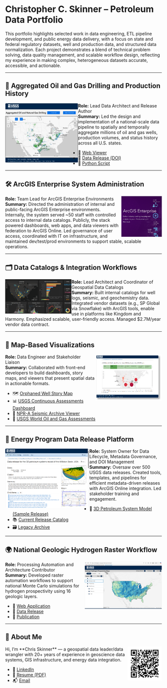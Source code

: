 # Christopher C. Skinner – Petroleum Data Portfolio

This portfolio highlights selected work in data engineering, ETL pipeline development, and public energy data delivery, with a focus on state and federal regulatory datasets, well and production data, and structured data normalization. Each project demonstrates a blend of technical problem solving, data quality management, and scalable workflow design, reflecting my experience in making complex, heterogeneous datasets accurate, accessible, and actionable.

---

## 📍 Aggregated Oil and Gas Drilling and Production History 
<img src="/aggregated_OG_map.png" alt="Oil Gas Viewer" height="190" align="left"/>

**Role:** Lead Data Architect and Release Author  
**Summary:** Led the design and implementation of a national-scale data pipeline to spatially and temporally aggregate millions of oil and gas wells, production volumes, and status history across all U.S. states.  
- 🔗 [Web Viewer](https://certmapper.cr.usgs.gov/data/apps/oil_gas_cells/)  
- 📄 [Data Release (DOI)](https://doi.org/10.5066/P9UIR5HE)  
- 🐍 [Python Script](https://github.com/kingshorthair/resume/blob/main/production_aggregation.py)

---

## 🛠️ ArcGIS Enterprise System Administration  
<img src="/arcgis_base_deployment_purple.png" alt="Arc gis system admin" height="130" align="right"/>

**Role:** Team Lead for ArcGIS Enterprise Environments  
**Summary:** Directed the administration of internal and public-facing ArcGIS Enterprise environments. Internally, the system served ~50 staff with controlled access to internal data catalogs. Publicly, the stack powered dashboards, web apps, and data viewers with federation to ArcGIS Online. Led governance of user access, coordinated with IT on infrastructure, and maintained dev/test/prod environments to support stable, scalable operations. 

---

## 🗂️ Data Catalogs & Integration Workflows  
<img src="/sp_dashboard.png" alt="dashboard" height="110" align="left"/>

**Role:** Lead Architect and Coordinator of Geospatial Data Catalogs  
**Summary:** Built internal catalogs for well logs, seismic, and geochemistry data. Integrated vendor datasets (e.g., SP Global via Snowflake) with ArcGIS tools, enable use in platforms like Kingdom and Harmony. Emphasized scalable, user-friendly access. Managed $2.7M/year vendor data contract.

---

## 🧭 Map-Based Visualizations  
<img src="/noga_dashboard.png" alt="NOGA dashboard" height="150" align="right"/>

**Role:** Data Engineer and Stakeholder Liaison  
**Summary:** Collaborated with front-end developers to build dashboards, story maps, and viewers that present spatial data in actionable formats.  
- 🗺️ [Orphaned Well Story Map](https://certmapper.cr.usgs.gov/data/apps/orphanedwell_waterquality/)  
- 📊 [USGS Continuous Assessments Dashboard](https://certmapper.cr.usgs.gov/data/apps/noga-summary/)  
- 🧾 [NPR-A Seismic Archive Viewer](https://certmapper.cr.usgs.gov/data/apps/npra/)
- 📰 [USGS World Oil and Gas Assessments](https://certmapper.cr.usgs.gov/data/apps/world-energy/)

---

## 🔁 Energy Program Data Release Platform  
<img src="/williston_data_release.png" alt="Williston data release" height="190" align="left"/>

**Role:** System Owner for Data Lifecycle, Metadata Governance, and DOI Management  
**Summary:** Oversaw over 500 USGS data releases. Created tools, templates, and pipelines for efficient metadata-driven releases with ArcGIS Online integration. Led stakeholder training and engagement.  
- 📄 [3D Petroleum System Model (Sample Release)](https://doi.org/10.5066/P9N7O1OT)  
- 📚 [Current Release Catalog](https://www.sciencebase.gov/catalog/folder/59cab03de4b017cf314094df)  
- 🗃️ [Legacy Archive](https://www.sciencebase.gov/catalog/folder/601c5893d34e94a4b9fc2742)

---

## 🌍 National Geologic Hydrogen Raster Workflow  
<img src="/hydrogen_map.png" alt="Hydrogen application" height="150" align="right"/>

**Role:** Processing Automation and Architecture Contributor  
**Summary:** Developed raster automation workflows to support national Monte Carlo simulations for hydrogen prospectivity using 16 geologic layers.  
- 🔗 [Web Application](https://certmapper.cr.usgs.gov/data/apps/hydrogen/)  
- 📄 [Data Release](https://doi.org/10.5066/P13WCG5U)  
- 📰 [Publication](https://doi.org/10.3133/pp1900)

---

## 👋 About Me
<img src="/bit.ly_kingshorthair.png" alt="Oil Gas Viewer" height="110" align="right"/>
Hi, I’m **Chris Skinner** — a geospatial data leader/data wrangler with 20+ years of experience in geoscience data systems, GIS infrastructure, and energy data integration. 

- 🔗 [LinkedIn](https://www.linkedin.com/in/chriscskinner/)
- 📄 [Resume (PDF)](./resume.pdf)
- 📬 [Email](mailto:kingshorthair@gmail.com)
